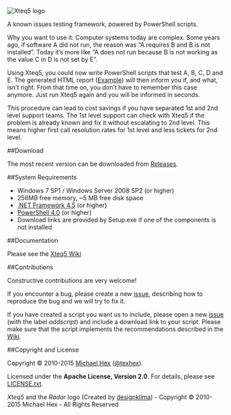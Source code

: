 <img src="https://github.com/texhex/Xteq5/raw/master/images/Xteq5_NameLogo3.png" alt="Xteq5 logo" title="Xteq5" style="max-width:100%;" />

<!--
About Xteq5
===========
<img src="https://github.com/texhex/Xteq5/raw/master/images/Xteq5_Small.png" alt="Xteq5 logo" title="Xteq5" align="right" style="max-width:100%;" />
-->
 
A known issues testing framework, powered by PowerShell scripts.

Why you want to use it: Computer systems today are complex. Some years ago, if software A did not run, the reason was “A requires B and B is not installed”. Today it’s more like “A does not run because B is not working as the value C in D is not set by E”. 

Using Xteq5, you could now write PowerShell scripts that test A, B, C, D and E. The generated HTML report ([Example][_examplereport]) will then inform you if, and what, isn’t right. From that time on, you don’t have to remember this case anymore. Just run Xteq5 again and you will be informed in seconds.

This procedure can lead to cost savings if you have separated 1st and 2nd level support teams. The 1st level support can check with Xteq5 if the problem is already known and fix it without escalating to 2nd level. This means higher first call resolution rates for 1st level and less tickets for 2nd level. 

<!-- I THINK THIS IS NO LONGER TRUE

**EARLY RELEASE WARNING:** Xteq5 is still under heavy development. Running scripts will work fine, but it does not include a lot of them out of the box. It's nearly useless at this time for "normal" home users, but ready for administrators that plan to utilize it for custom scripts. 
-->


##<a name="download">Download</a>

The most recent version can be downloaded from [Releases][_download].


##<a name="sysrequirements">System Requirements</a>

<!-- These links are also used in /src/setup/_Setup.iss -->

* Windows 7 SP1 / Windows Server 2008 SP2 (or higher)
* 256MB free memory, ~5 MB free disk space
* [.NET Framework 4.5][_netframework] (or higher)
* [PowerShell 4.0][_wmf] (or higher)
* Download links are provided by Setup.exe if one of the components is not installed


##<a name="docs">Documentation</a>

Please see the [Xteq5 Wiki][_wiki]

##<a name="contribute">Contributions</a>

<!-- https://help.github.com/articles/using-pull-requests/ -->

Constructive contributions are very welcome! 

If you encounter a bug, please create a new [issue][_issuenew], describing how to reproduce the bug and we will try to fix it. 

If you have created a script you want us to include, please open a new [issue][_issuenew] (with the label _addscript_) and include a download link to your script. Please make sure that the script implements the recommendations described in the [Wiki][_wiki_newscript].


##<a name="copyright">Copyright and License</a>

Copyright © 2010-2015 [Michael Hex][_texhexhomepage] ([@texhex][_texhexgithub]).

Licensed under the **Apache License, Version 2.0**. For details, please see [LICENSE.txt][_license].

*Xteq5* and the *Radar* logo (Created by [designklima](http://designklima.com/)) - Copyright © 2010-2015 Michael Hex - All Rights Reserved 




[_logo]:images/Xteq5_small.png
[_license]:licenses/LICENSE.txt
[_wiki]:https://github.com/texhex/xteq5/wiki
[_download]:https://github.com/texhex/Xteq5/releases
[_netframework]:http://www.microsoft.com/en-us/download/details.aspx?id=40773
[_wmf]:http://www.microsoft.com/en-us/download/details.aspx?id=40855
[_issuenew]:https://github.com/texhex/Xteq5/issues/new
[_wiki_newscript]:https://github.com/texhex/xteq5/wiki/_fwLinkScript
[_texhexgithub]:https://github.com/texhex/
[_texhexhomepage]:http://www.texhex.info/
[_examplereport]:http://texhex.github.io/xteq5/examplereport.html

